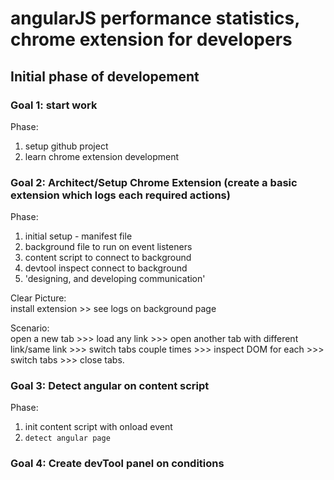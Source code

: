 # angularJS performance statistics, chrome extension for developers

## Initial phase of developement

### Goal 1: start work
Phase: 
  1. setup github project
  2. learn chrome extension development
  
### Goal 2: Architect/Setup Chrome Extension (create a basic extension which logs each required actions)
Phase:
  1. initial setup - manifest file
  2. background file to run on event listeners
  3. content script to connect to background
  4. devtool inspect connect to background
  5. 'designing, and developing communication'

Clear Picture:    
  install extension >> see logs on background page
  
Scenario:   
    open a new tab >>> 
    load any link >>> 
    open another tab with different link/same link >>> 
    switch tabs couple times >>> 
    inspect DOM for each >>> 
    switch tabs >>>
    close tabs.

### Goal 3: Detect angular on content script
Phase:
  1. init content script with onload event
  2. `detect angular page `
  
### Goal 4: Create devTool panel on conditions
  
